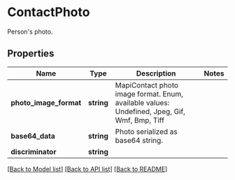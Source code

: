 # ContactPhoto

Person's photo.

## Properties
Name | Type | Description | Notes
---- | ---- | ----------- | -----
**photo_image_format** | **string** | MapiContact photo image format. Enum, available values: Undefined, Jpeg, Gif, Wmf, Bmp, Tiff | 
**base64_data** | **string** | Photo serialized as base64 string. | 
**discriminator** | **string** |  | 




[[Back to Model list]](README.md#documentation-for-models) [[Back to API list]](README.md#documentation-for-api-endpoints) [[Back to README]](README.md)

